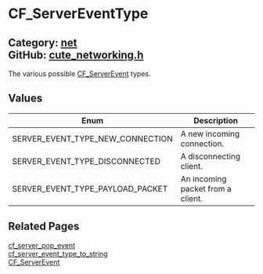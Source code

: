 # CF_ServerEventType

Category: [net](https://github.com/RandyGaul/cute_framework/blob/master/docs/api_reference?id=net)  
GitHub: [cute_networking.h](https://github.com/RandyGaul/cute_framework/blob/master/include/cute_networking.h)  
---

The various possible [CF_ServerEvent](https://github.com/RandyGaul/cute_framework/blob/master/docs/net/cf_serverevent.md) types.

## Values

Enum | Description
--- | ---
SERVER_EVENT_TYPE_NEW_CONNECTION | A new incoming connection.
SERVER_EVENT_TYPE_DISCONNECTED | A disconnecting client.
SERVER_EVENT_TYPE_PAYLOAD_PACKET | An incoming packet from a client.

## Related Pages

[cf_server_pop_event](https://github.com/RandyGaul/cute_framework/blob/master/docs/net/cf_server_pop_event.md)  
[cf_server_event_type_to_string](https://github.com/RandyGaul/cute_framework/blob/master/docs/net/cf_server_event_type_to_string.md)  
[CF_ServerEvent](https://github.com/RandyGaul/cute_framework/blob/master/docs/net/cf_serverevent.md)  
